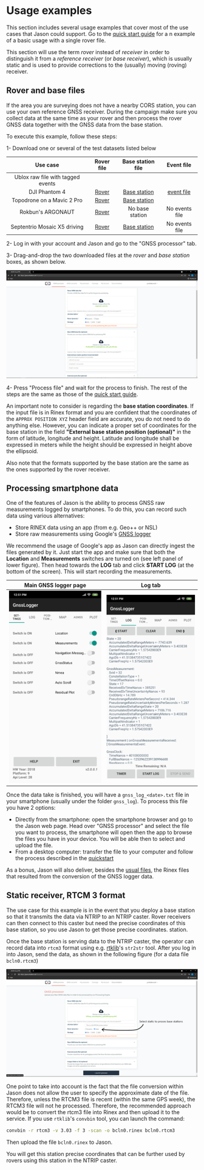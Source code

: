 # Usage examples

This section includes several usage examples that cover most of the use cases
that Jason could support. Go to the [quick start guide](../quickstart) for a
n example of a basic usage with a single rover file.

This section will use the term _rover_ instead of _receiver_ in order to
distinguish it from a _reference receiver_ (or _base receiver_), which is
usually static and is used to provide corrections to the (usually) moving
(roving) receiver.

## Rover and base files

If the area you are surveying does not have a nearby CORS station, you can use
your own reference GNSS receiver. During the campaign make sure you collect
data at the same time as your rover and then process the rover GNSS data together
with the GNSS data from the base station.

To execute this example, follow these steps:

1- Download one or several of the test datasets listed below

Use case | Rover file | Base station file | Event file
:---:|:---:|:---:|:---:
Ublox raw file with tagged events | 
DJI Phantom 4 | [Rover](https://jason-docs.s3.eu-central-1.amazonaws.com/DJI_with_cam_events/101_0082_Rinex.rnx) | [Base station](https://jason-docs.s3.eu-central-1.amazonaws.com/DJI_with_cam_events/RTK134_202102051543_13ALG6P0050051.DAT) | [event file](https://jason-docs.s3.eu-central-1.amazonaws.com/DJI_with_cam_events/101_0082_Timestamp.MRK) | No events file
Topodrone on a Mavic 2 Pro | [Rover](https://jason-docs.s3.eu-central-1.amazonaws.com/Topodrone/XXXX00CAT_R_20201201204_22M_01S_MO.rnx) | [Base station](https://jason-docs.s3.eu-central-1.amazonaws.com/Topodrone/MARE00ESP_R_20201201204_22M_01S_MO.rnx)
Rokbun's ARGONAUT | [Rover](https://jason-docs.s3.eu-central-1.amazonaws.com/Rokubun+ARGONAUT/argonaut_cam.rok) | No base station | No events file
Septentrio Mosaic X5 driving | [Rover](https://jason-docs.s3.eu-central-1.amazonaws.com/Cardedeu_Driving_MosaicX5_1Hz/XXXX00CAT_R_20203401333_01H_01S_MO.rnx) | [Base station](https://jason-docs.s3.eu-central-1.amazonaws.com/Cardedeu_Driving_MosaicX5_1Hz/MARE00ESP_R_20203401333_82M_01S_MO.rnx) | No events file

2- Log in with your account and Jason and go to the "GNSS processor" tab.

3- Drag-and-drop the two downloaded files at the _rover_ and _base station_ boxes,
as shown below.

![Upload rover and base station files](images/example_base_upload.png "Upload rover and base station files")

4- Press "Process file" and wait for the process to finish. The rest of the steps
are the same as those of the [quick start guide](../quickstart).

An important note to consider is regarding the **base station coordinates**. If the
input file is in Rinex format and you are confident that the coordinates of the
`APPROX POSITION XYZ` header field are accurate, you do not need to do anything else. However,
you can indicate a proper set of coordinates for the base station in the field
**"External base station position (optional)"** in the form of latitude, longitude
and height. Latitude and longitude shall be expressed in meters while the height
should be expressed in height above the ellipsoid.

Also note that the formats supported by the base station are the same as the 
ones supported by the rover receiver.

## Processing smartphone data

One of the features of Jason is the ability to process GNSS raw measurements
logged by smartphones. To do this, you can record such data using various
alternatives:

- Store RINEX data using an app (from e.g. Geo++ or NSL)
- Store raw measurements using Google's [GNSS logger](https://github.com/google/gps-measurement-tools/tree/master/GNSSLogger) 

We recommend the usage of Google's app as Jason can directly ingest the files
generated by it. Just start the app and make sure that both the **Location**
and **Measurements** switches are turned on (see left panel of lower figure).
Then head towards the **LOG** tab and click **START LOG** (at the bottom of
the screen). This will start recording the measurements.

Main GNSS logger page            |  Log tab
:-------------------------:|:-------------------------:
![Main page](images/gnss_logger_01_main_page.jpg)  |  ![Log page](images/gnss_logger_02_log_page.jpg)

Once the data take is finished, you will have a `gnss_log_<date>.txt` file in your smartphone
(usually under the folder `gnss_log`). To process this file you have 2 options:

- Directly from the smartphone: open the smartphone browser and go to the
  Jason web page. Head over "GNSS processor" and select the file you want
  to process, the smartphone will open then the app to browse the files you
  have in your device. You will be able then to select and upload the file.
- From a desktop computer: transfer the file to your computer and follow the
  process described in the [quickstart](../quickstart)

As a bonus, Jason will also deliver, besides the [usual files](../manual#gnss-processor-files), the Rinex files
that resulted from the conversion of the GNSS logger data.

## Static receiver, RTCM 3 format

The use case for this example is in the event that you deploy a base station
so that it transmits the data via NTRIP to an NTRIP caster. Rover receivers
can then connect to this caster but need the precise coordinates of this base
station, so you use Jason to get those precise coordinates.
station.

Once the base station is serving data to the NTRIP caster, the operator can
record data into `rtcm3` format using e.g. [rtklib](http://www.rtklib.com)'s `str2str` tool.
After you log in into Jason, send the data, as shown in the following figure
(for a data file `bcln0.rtcm3`)

![Process an RTCM3 file in static mode](images/howto_rtcm3_static.png "Process an RTCM3 file in static mode")

One point to take into account is the fact that the file conversion within
Jason does not allow the user to specify the approximate date of the file.
Therefore, unless the RTCM3 file is recent (within the same GPS week), the
RTCM3 file will not he processed. Therefore, the recommended approach would
be to convert the rtcm3 file into Rinex and then upload it to the service.
If you use `rtklib`'s `convbin` tool, you can launch the command:

```bash
convbin -r rtcm3 -v 3.03 -f 3 -scan -o bcln0.rinex bcln0.rtcm3
```

Then upload the file `bcln0.rinex` to Jason.

You will get this station precise coordinates that can be further used by rovers using this station in the NTRIP caster.
